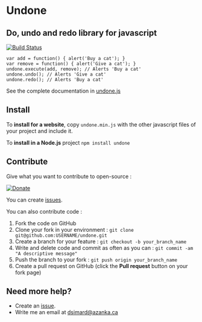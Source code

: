 # Undone

## Do, undo and redo library for javascript

[![Build Status](https://travis-ci.org/dsimard/undone.png?branch=master)](https://travis-ci.org/dsimard/undone)

    var add = function() { alert('Buy a cat'); }
    var remove = function() { alert('Give a cat'); }
    undone.execute(add, remove); // Alerts 'Buy a cat'
    undone.undo(); // Alerts 'Give a cat'
    undone.redo(); // Alerts 'Buy a cat'
    
See the complete documentation in [undone.js](http://dsimard.github.com/undone/undone.js.html)

## Install

To __install for a website__, copy `undone.min.js` with the other javascript files of your project and include it.


To __install in a Node.js__ project `npm install undone`

## Contribute

Give what you want to contribute to open-source : 

[![Donate](https://www.paypalobjects.com/en_US/i/btn/btn_paynowCC_LG.gif)](https://www.paypal.com/cgi-bin/webscr?cmd=_s-xclick&hosted_button_id=5Q2QAJSHP8Y8Y)

You can create [issues](https://github.com/dsimard/timezonedetect/issues).

You can also contribute code :

1. Fork the code on GitHub
2. Clone your fork in your environment : `git clone git@github.com:USERNAME/undone.git`
3. Create a branch for your feature : `git checkout -b your_branch_name`
4. Write and delete code and commit as often as you can : `git commit -am "A descriptive message"`
5. Push the branch to your fork : `git push origin your_branch_name`
6. Create a pull request on GitHub (click the __Pull request__ button on your fork page)

## Need more help?

- Create an [issue](https://github.com/dsimard/undone/issues).
- Write me an email at <dsimard@azanka.ca>
